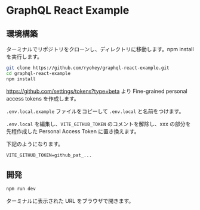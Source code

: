 # GraphQL React Example

## 環境構築

ターミナルでリポジトリをクローンし、ディレクトリに移動します。npm install を実行します。

```bash
git clone https://github.com/ryohey/graphql-react-example.git
cd graphql-react-example
npm install
```

https://github.com/settings/tokens?type=beta より Fine-grained personal access tokens を作成します。

`.env.local.example` ファイルをコピーして `.env.local` と名前をつけます。

`.env.local` を編集し、`VITE_GITHUB_TOKEN` のコメントを解除し、xxx の部分を先程作成した Personal Access Token に置き換えます。

下記のようになります。

```
VITE_GITHUB_TOKEN=github_pat_...
```

## 開発

```bash
npm run dev
```

ターミナルに表示された URL をブラウザで開きます。
